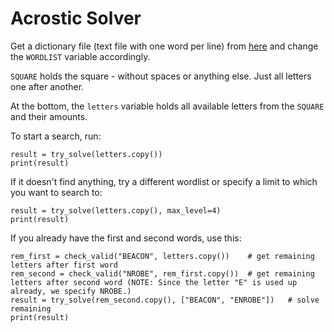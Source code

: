 Acrostic Solver
===============

Get a dictionary file (text file with one word per line) from [here](http://www.puzzlers.org/dokuwiki/doku.php?id=solving:wordlists:about:start)
and change the `WORDLIST` variable accordingly.


`SQUARE` holds the square - without spaces or anything else. Just all letters one after another.


At the bottom, the `letters` variable holds all available letters from the `SQUARE` and their amounts.

To start a search, run:

```
result = try_solve(letters.copy())
print(result)
```

If it doesn't find anything, try a different wordlist or specify a limit to which you want to search to:

```
result = try_solve(letters.copy(), max_level=4)
print(result)
```

If you already have the first and second words, use this:

```
rem_first = check_valid("BEACON", letters.copy())    # get remaining letters after first word
rem_second = check_valid("NROBE", rem_first.copy())  # get remaining letters after second word (NOTE: Since the letter "E" is used up already, we specify NROBE.)
result = try_solve(rem_second.copy(), ["BEACON", "ENROBE"])   # solve remaining
print(result)
```
